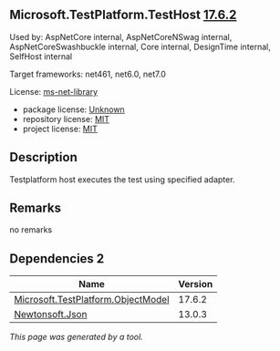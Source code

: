 Microsoft.TestPlatform.TestHost [17.6.2](https://www.nuget.org/packages/Microsoft.TestPlatform.TestHost/17.6.2)
--------------------

Used by: AspNetCore internal, AspNetCoreNSwag internal, AspNetCoreSwashbuckle internal, Core internal, DesignTime internal, SelfHost internal

Target frameworks: net461, net6.0, net7.0

License: [ms-net-library](../../../../licenses/ms-net-library) 

- package license: [Unknown]() 
- repository license: [MIT](https://github.com/microsoft/vstest) 
- project license: [MIT](https://github.com/microsoft/vstest/) 

Description
-----------
Testplatform host executes the test using specified adapter.

Remarks
-----------
no remarks


Dependencies 2
-----------

|Name|Version|
|----------|:----|
|[Microsoft.TestPlatform.ObjectModel](../../../../packages/nuget.org/microsoft.testplatform.objectmodel/17.6.2)|17.6.2|
|[Newtonsoft.Json](../../../../packages/nuget.org/newtonsoft.json/13.0.3)|13.0.3|

*This page was generated by a tool.*